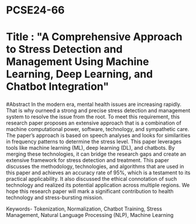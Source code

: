 # PCSE24-66
# Title : "A Comprehensive Approach to Stress Detection and Management Using Machine Learning, Deep Learning, and Chatbot Integration"
###
#Abstract
In the modern era, mental health issues are increasing rapidly. That is why ourneed a strong and precise stress detection and management system to resolve the issue from the root. To meet this requirement, this research paper proposes an extensive approach that is a combination of machine computational power, software, technology, and sympathetic care. The paper’s approach is based on speech analyses and looks for similarities in frequency patterns to determine the stress level. This paper leverages tools like machine learning (ML), deep learning (DL), and chatbots. By merging these technologies, it can bridge the research gaps and create an 
extensive framework for stress detection and treatment. This paper discusses the methodology, technologies, and algorithms that are used in this paper and achieves an accuracy rate of 95%, which is a testament to its practical applicability. It also discussed the ethical connotation of such technology and realized its potential application across multiple regions. We hope this research paper will mark a significant contribution to health technology and stress-bursting mission.


Keywords- Tokenization, Normalization, Chatbot Training, Stress Management, Natural Language Processing (NLP), Machine Learning
###
